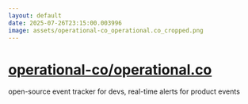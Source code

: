 ```yaml
---
layout: default
date: 2025-07-26T23:15:00.003996
image: assets/operational-co_operational.co_cropped.png
---
```


# [operational-co/operational.co](https://github.com/operational-co/operational.co)

open-source event tracker for devs, real-time alerts for product events
